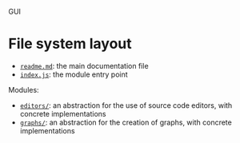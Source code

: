 GUI





# File system layout

- [`readme.md`](./readme.md): the main documentation file
- [`index.js`](./index.js): the module entry point

Modules: 

- [`editors/`](./editors/): an abstraction for the use of source code editors, with concrete implementations
- [`graphs/`](./graphs/): an abstraction for the creation of graphs, with concrete implementations
